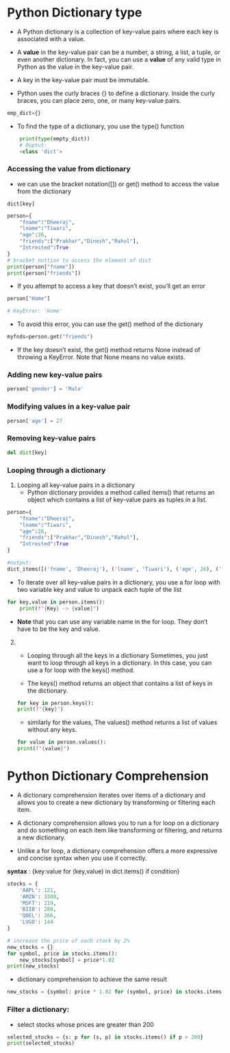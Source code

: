 # Python Dictionary type

- A Python dictionary is a collection of key-value pairs where each key is associated with a value.

- A **value** in the key-value pair can be a number, a string, a list, a tuple, or even another dictionary. In fact, you can use a **value** of any valid type in Python as the value in the key-value pair.

- A key in the key-value pair must be immutable.
- Python uses the curly braces {} to define a dictionary. Inside the curly braces, you can place zero, one, or many key-value pairs.

```py
emp_dict={}
```

- To find the type of a dictionary, you use the type() function
```py
    print(type(empty_dict))
    # Ouptut:
    <class 'dict'>
```


### Accessing the value from dictionary

- we can use the bracket notation([]) or get() method to access the value from the dictionary 
```
dict[key]
```

```py
person={
    "fname":"Dheeraj",
    "lname":"Tiwari",
    "age":26,
    "friends":["Prakhar","Dinesh","Rahul"],
    "Intrested":True
}
# bracket nottion to access the element of dict
print(person["fname"])
print(person["friends"])
```

- If you attempt to access a key that doesn’t exist, you’ll get an error

```py
person["Home"]

# KeyError: 'Home'
```

- To avoid this error, you can use the get() method of the dictionary
```py
myfnds=person.get("friends")
```
- If the key doesn’t exist, the get() method returns None instead of throwing a KeyError. Note that None means no value exists.

### Adding new key-value pairs

```py
person['gender'] = 'Male'
```

### Modifying values in a key-value pair

```py
person['age'] = 27
```

### Removing key-value pairs

```py
del dict[key]
```

### Looping through a dictionary

1) Looping all key-value pairs in a dictionary
    - Python dictionary provides a method called items() that returns an object which contains a list of key-value pairs as tuples in a list.


```py
person={
    "fname":"Dheeraj",
    "lname":"Tiwari",
    "age":26,
    "friends":["Prakhar","Dinesh","Rahul"],
    "Intrested":True
}

#output:
dict_items([('fname', 'Dheeraj'), ('lname', 'Tiwari'), ('age', 26), ('friends', ['Prakhar', 'Dinesh', 'Rahul']), ('Intrested', True)])
```

- To iterate over all key-value pairs in a dictionary, you use a for loop with two variable key and value to unpack each tuple of the list


```py
for key,value in person.items():
    print(f"{Key} -> {value}")
```

- **Note** that you can use any variable name in the for loop. They don’t have to be the key and value.

2)
    - Looping through all the keys in a dictionary
    Sometimes, you just want to loop through all keys in a dictionary. In this case, you can use a for loop with the keys() method.

    - The keys() method returns an object that contains a list of keys in the dictionary.


    ```py
    for key in person.keys():
    print(f"{key}")
    ```

    - similarly for the values, The values() method returns a list of values without any keys.
    ```py
    for value in person.values():
    print(f"{value}")
    ```

# Python Dictionary Comprehension

- A dictionary comprehension iterates over items of a dictionary and allows you to create a new dictionary by transforming or filtering each item.
- A dictionary comprehension allows you to run a for loop on a dictionary and do something on each item like transforming or filtering, and returns a new dictionary.

- Unlike a for loop, a dictionary comprehension offers a more expressive and concise syntax when you use it correctly.


**syntax** :
{key:value for (key,value) in dict.items() if condition}

```py
stocks = {
    'AAPL': 121,
    'AMZN': 3380,
    'MSFT': 219,
    'BIIB': 280,
    'QDEL': 266,
    'LVGO': 144
}

# increase the price of each stock by 2%
new_stocks = {}
for symbol, price in stocks.items():
    new_stocks[symbol] = price*1.02
print(new_stocks)

```

- dictionary comprehension to achieve the same result

```py
new_stocks = {symbol: price * 1.02 for (symbol, price) in stocks.items()}
```

### Filter a dictionary:
- select stocks whose prices are greater than 200
```py
selected_stocks = {s: p for (s, p) in stocks.items() if p > 200}
print(selected_stocks)

```
